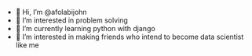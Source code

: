 - 👋 Hi, I’m @afolabijohn
- 👀 I’m interested in problem solving
- 🌱 I’m currently learning python with django
- 💞️ I’m interested in making friends who intend to become data scientist like me

<!---
afolabijohn/afolabijohn is a ✨ special ✨ repository because its `README.md` (this file) appears on your GitHub profile.
You can click the Preview link to take a look at your changes.
--->
